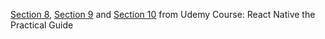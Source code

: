 [Section 8](https://www.udemy.com/course/react-native-the-practical-guide/learn/lecture/31197878#questions/17877970), [Section 9](https://www.udemy.com/course/react-native-the-practical-guide/learn/lecture/31404374#questions) and [Section 10](https://www.udemy.com/course/react-native-the-practical-guide/learn/lecture/31404480#questions) from Udemy Course: React Native the Practical Guide